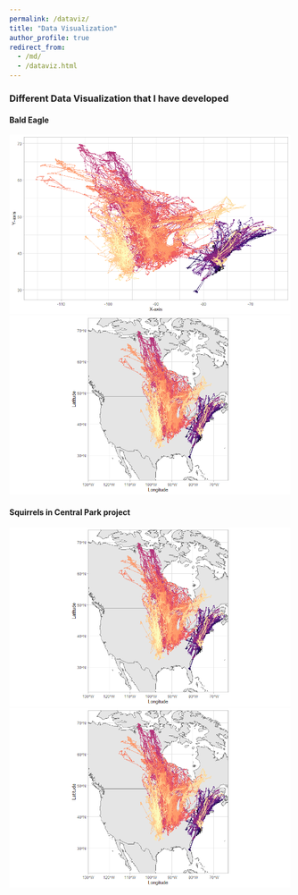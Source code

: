 ```yaml
---
permalink: /dataviz/
title: "Data Visualization"
author_profile: true
redirect_from: 
  - /md/
  - /dataviz.html
---
```


### Different Data Visualization that I have developed

#### Bald Eagle 

<img src='/images/eagleraw.png'>

<img src='/images/mapraw.png'>


#### Squirrels in Central Park project

<img src='/images/mapraw.png'>

<img src='/images/mapraw.png'>
